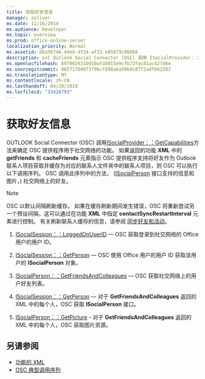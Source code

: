 ```yaml
---
title: 获取好友信息
manager: soliver
ms.date: 11/16/2014
ms.audience: Developer
ms.topic: overview
ms.prod: office-online-server
localization_priority: Normal
ms.assetid: d8a56746-4de4-4f24-af32-e85079c060b8
description: osC Outlook Social Connector (OSC) 调用 ISocialProvider：：GetCapabilities 方法来确定 OSC 提供程序用于社交网络的功能。
ms.openlocfilehash: 697902631b010afab015e9cfb73fac81ac427d6e
ms.sourcegitcommit: 8657170d071f9bcf680aba50b9c07f2a4fb82283
ms.translationtype: MT
ms.contentlocale: zh-CN
ms.lasthandoff: 04/28/2019
ms.locfileid: "33428793"
---
```

# <a name="getting-friends-information"></a>获取好友信息

OUTLOOK Social Connector (OSC) 调用[ISocialProvider：：GetCapabilities](isocialprovider-getcapabilities.md)方法来确定 OSC 提供程序用于社交网络的功能。 如果返回的功能 **XML** 中的 **getFriends** 和 **cacheFriends** 元素指示 OSC 提供程序支持将好友作为 Outlook 联系人项目获取并缓存为对应的联系人文件夹中的联系人项目，则 OSC 可以执行以下调用序列。 OSC 调用此序列中的方法， ([ISocialPerson](isocialpersoniunknown.md) 接口支持的信息和图片，) 社交网络上的好友。 
  
> [!NOTE]
> OSC 以默认间隔刷新缓存。 如果在缓存刷新期间发生错误，OSC 将重新尝试另一个预设间隔，这可以通过在功能 **XML** 中指定 **contactSyncRestartInterval** 元素进行控制。 有关刷新联系人缓存的信息，请参阅 [同步好友和活动](synchronizing-friends-and-activities.md)。 
  
1. [ISocialSession：：LoggedOnUserID](isocialsession-loggedonuserid.md) — OSC 获取登录到社交网络的 Office 用户的用户 ID。 
    
2. [ISocialSession：：GetPerson](isocialsession-getperson.md) — OSC 使用 Office 用户的用户 ID 获取该用户的 **ISocialPerson** 对象。 
    
3. [ISocialPerson：：GetFriendsAndColleagues](isocialperson-getfriendsandcolleagues.md) — OSC 获取社交网络上的用户好友列表。 
    
4. [ISocialSession：：GetPerson](isocialsession-getperson.md) — 对于 **GetFriendsAndColleagues** 返回的 XML 中的每个人，OSC 获取 **ISocialPerson** 接口。 
    
5. [ISocialPerson：：GetPicture](isocialperson-getpicture.md) - 对于 **GetFriendsAndColleagues** 返回的 XML 中的每个人，OSC 获取图片资源。
    
## <a name="see-also"></a>另请参阅

- [功能的 XML](xml-for-capabilities.md)
- [OSC 典型调用序列](osc-typical-calling-sequences.md)


